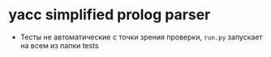 # yacc simplified prolog parser

- Тесты не автоматические с точки зрения проверки, `run.py` запускает на всем из папки tests
